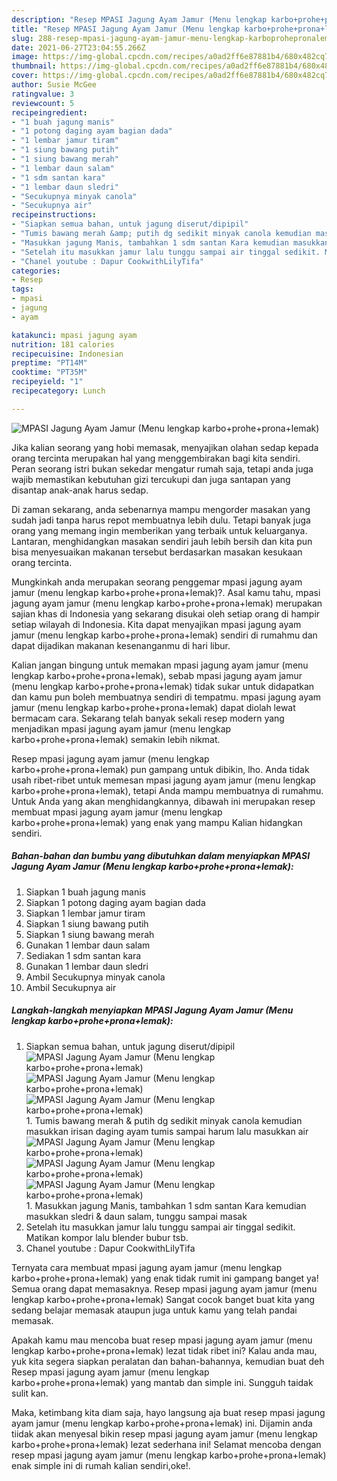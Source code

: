 ```yaml
---
description: "Resep MPASI Jagung Ayam Jamur (Menu lengkap karbo+prohe+prona+lemak) yang enak Untuk Jualan"
title: "Resep MPASI Jagung Ayam Jamur (Menu lengkap karbo+prohe+prona+lemak) yang enak Untuk Jualan"
slug: 288-resep-mpasi-jagung-ayam-jamur-menu-lengkap-karboprohepronalemak-yang-enak-untuk-jualan
date: 2021-06-27T23:04:55.266Z
image: https://img-global.cpcdn.com/recipes/a0ad2ff6e87881b4/680x482cq70/mpasi-jagung-ayam-jamur-menu-lengkap-karboprohepronalemak-foto-resep-utama.jpg
thumbnail: https://img-global.cpcdn.com/recipes/a0ad2ff6e87881b4/680x482cq70/mpasi-jagung-ayam-jamur-menu-lengkap-karboprohepronalemak-foto-resep-utama.jpg
cover: https://img-global.cpcdn.com/recipes/a0ad2ff6e87881b4/680x482cq70/mpasi-jagung-ayam-jamur-menu-lengkap-karboprohepronalemak-foto-resep-utama.jpg
author: Susie McGee
ratingvalue: 3
reviewcount: 5
recipeingredient:
- "1 buah jagung manis"
- "1 potong daging ayam bagian dada"
- "1 lembar jamur tiram"
- "1 siung bawang putih"
- "1 siung bawang merah"
- "1 lembar daun salam"
- "1 sdm santan kara"
- "1 lembar daun sledri"
- "Secukupnya minyak canola"
- "Secukupnya air"
recipeinstructions:
- "Siapkan semua bahan, untuk jagung diserut/dipipil"
- "Tumis bawang merah &amp; putih dg sedikit minyak canola kemudian masukkan irisan daging ayam tumis sampai harum lalu masukkan air"
- "Masukkan jagung Manis, tambahkan 1 sdm santan Kara kemudian masukkan sledri &amp; daun salam, tunggu sampai masak"
- "Setelah itu masukkan jamur lalu tunggu sampai air tinggal sedikit. Matikan kompor lalu blender bubur tsb."
- "Chanel youtube : Dapur CookwithLilyTifa"
categories:
- Resep
tags:
- mpasi
- jagung
- ayam

katakunci: mpasi jagung ayam 
nutrition: 181 calories
recipecuisine: Indonesian
preptime: "PT14M"
cooktime: "PT35M"
recipeyield: "1"
recipecategory: Lunch

---
```



![MPASI Jagung Ayam Jamur (Menu lengkap karbo+prohe+prona+lemak)](https://img-global.cpcdn.com/recipes/a0ad2ff6e87881b4/680x482cq70/mpasi-jagung-ayam-jamur-menu-lengkap-karboprohepronalemak-foto-resep-utama.jpg)

Jika kalian seorang yang hobi memasak, menyajikan olahan sedap kepada orang tercinta merupakan hal yang menggembirakan bagi kita sendiri. Peran seorang istri bukan sekedar mengatur rumah saja, tetapi anda juga wajib memastikan kebutuhan gizi tercukupi dan juga santapan yang disantap anak-anak harus sedap.

Di zaman  sekarang, anda sebenarnya mampu mengorder masakan yang sudah jadi tanpa harus repot membuatnya lebih dulu. Tetapi banyak juga orang yang memang ingin memberikan yang terbaik untuk keluarganya. Lantaran, menghidangkan masakan sendiri jauh lebih bersih dan kita pun bisa menyesuaikan makanan tersebut berdasarkan masakan kesukaan orang tercinta. 



Mungkinkah anda merupakan seorang penggemar mpasi jagung ayam jamur (menu lengkap karbo+prohe+prona+lemak)?. Asal kamu tahu, mpasi jagung ayam jamur (menu lengkap karbo+prohe+prona+lemak) merupakan sajian khas di Indonesia yang sekarang disukai oleh setiap orang di hampir setiap wilayah di Indonesia. Kita dapat menyajikan mpasi jagung ayam jamur (menu lengkap karbo+prohe+prona+lemak) sendiri di rumahmu dan dapat dijadikan makanan kesenanganmu di hari libur.

Kalian jangan bingung untuk memakan mpasi jagung ayam jamur (menu lengkap karbo+prohe+prona+lemak), sebab mpasi jagung ayam jamur (menu lengkap karbo+prohe+prona+lemak) tidak sukar untuk didapatkan dan kamu pun boleh membuatnya sendiri di tempatmu. mpasi jagung ayam jamur (menu lengkap karbo+prohe+prona+lemak) dapat diolah lewat bermacam cara. Sekarang telah banyak sekali resep modern yang menjadikan mpasi jagung ayam jamur (menu lengkap karbo+prohe+prona+lemak) semakin lebih nikmat.

Resep mpasi jagung ayam jamur (menu lengkap karbo+prohe+prona+lemak) pun gampang untuk dibikin, lho. Anda tidak usah ribet-ribet untuk memesan mpasi jagung ayam jamur (menu lengkap karbo+prohe+prona+lemak), tetapi Anda mampu membuatnya di rumahmu. Untuk Anda yang akan menghidangkannya, dibawah ini merupakan resep membuat mpasi jagung ayam jamur (menu lengkap karbo+prohe+prona+lemak) yang enak yang mampu Kalian hidangkan sendiri.

<!--inarticleads1-->

##### Bahan-bahan dan bumbu yang dibutuhkan dalam menyiapkan MPASI Jagung Ayam Jamur (Menu lengkap karbo+prohe+prona+lemak):

1. Siapkan 1 buah jagung manis
1. Siapkan 1 potong daging ayam bagian dada
1. Siapkan 1 lembar jamur tiram
1. Siapkan 1 siung bawang putih
1. Siapkan 1 siung bawang merah
1. Gunakan 1 lembar daun salam
1. Sediakan 1 sdm santan kara
1. Gunakan 1 lembar daun sledri
1. Ambil Secukupnya minyak canola
1. Ambil Secukupnya air




<!--inarticleads2-->

##### Langkah-langkah menyiapkan MPASI Jagung Ayam Jamur (Menu lengkap karbo+prohe+prona+lemak):

1. Siapkan semua bahan, untuk jagung diserut/dipipil
<img src="https://img-global.cpcdn.com/steps/0c4b080e2e30213c/160x128cq70/mpasi-jagung-ayam-jamur-menu-lengkap-karboprohepronalemak-langkah-memasak-1-foto.jpg" alt="MPASI Jagung Ayam Jamur (Menu lengkap karbo+prohe+prona+lemak)"><img src="https://img-global.cpcdn.com/steps/bf3645c83e7a840d/160x128cq70/mpasi-jagung-ayam-jamur-menu-lengkap-karboprohepronalemak-langkah-memasak-1-foto.jpg" alt="MPASI Jagung Ayam Jamur (Menu lengkap karbo+prohe+prona+lemak)"><img src="https://img-global.cpcdn.com/steps/4615fe3aae0eb51a/160x128cq70/mpasi-jagung-ayam-jamur-menu-lengkap-karboprohepronalemak-langkah-memasak-1-foto.jpg" alt="MPASI Jagung Ayam Jamur (Menu lengkap karbo+prohe+prona+lemak)">1. Tumis bawang merah &amp; putih dg sedikit minyak canola kemudian masukkan irisan daging ayam tumis sampai harum lalu masukkan air
<img src="https://img-global.cpcdn.com/steps/f5f0d19e97994d09/160x128cq70/mpasi-jagung-ayam-jamur-menu-lengkap-karboprohepronalemak-langkah-memasak-2-foto.jpg" alt="MPASI Jagung Ayam Jamur (Menu lengkap karbo+prohe+prona+lemak)"><img src="https://img-global.cpcdn.com/steps/a23e2090f48cc262/160x128cq70/mpasi-jagung-ayam-jamur-menu-lengkap-karboprohepronalemak-langkah-memasak-2-foto.jpg" alt="MPASI Jagung Ayam Jamur (Menu lengkap karbo+prohe+prona+lemak)"><img src="https://img-global.cpcdn.com/steps/2a517a9cac9205b2/160x128cq70/mpasi-jagung-ayam-jamur-menu-lengkap-karboprohepronalemak-langkah-memasak-2-foto.jpg" alt="MPASI Jagung Ayam Jamur (Menu lengkap karbo+prohe+prona+lemak)">1. Masukkan jagung Manis, tambahkan 1 sdm santan Kara kemudian masukkan sledri &amp; daun salam, tunggu sampai masak
1. Setelah itu masukkan jamur lalu tunggu sampai air tinggal sedikit. Matikan kompor lalu blender bubur tsb.
1. Chanel youtube : Dapur CookwithLilyTifa




Ternyata cara membuat mpasi jagung ayam jamur (menu lengkap karbo+prohe+prona+lemak) yang enak tidak rumit ini gampang banget ya! Semua orang dapat memasaknya. Resep mpasi jagung ayam jamur (menu lengkap karbo+prohe+prona+lemak) Sangat cocok banget buat kita yang sedang belajar memasak ataupun juga untuk kamu yang telah pandai memasak.

Apakah kamu mau mencoba buat resep mpasi jagung ayam jamur (menu lengkap karbo+prohe+prona+lemak) lezat tidak ribet ini? Kalau anda mau, yuk kita segera siapkan peralatan dan bahan-bahannya, kemudian buat deh Resep mpasi jagung ayam jamur (menu lengkap karbo+prohe+prona+lemak) yang mantab dan simple ini. Sungguh taidak sulit kan. 

Maka, ketimbang kita diam saja, hayo langsung aja buat resep mpasi jagung ayam jamur (menu lengkap karbo+prohe+prona+lemak) ini. Dijamin anda tiidak akan menyesal bikin resep mpasi jagung ayam jamur (menu lengkap karbo+prohe+prona+lemak) lezat sederhana ini! Selamat mencoba dengan resep mpasi jagung ayam jamur (menu lengkap karbo+prohe+prona+lemak) enak simple ini di rumah kalian sendiri,oke!.

